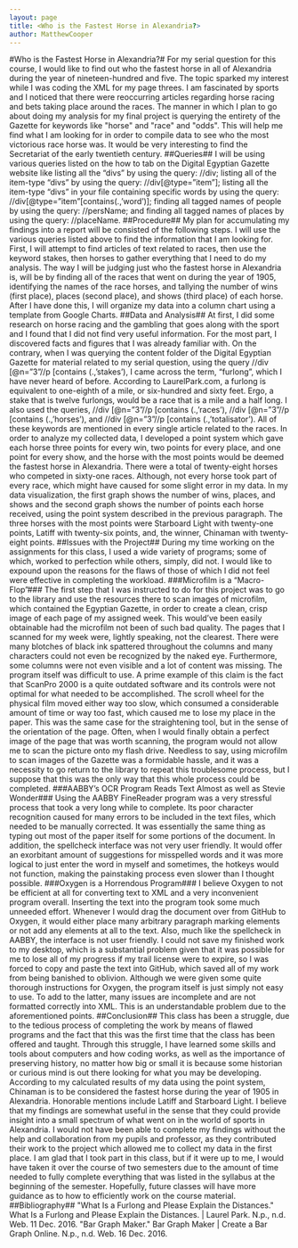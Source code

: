 ```yaml
---
layout: page
title: <Who is the Fastest Horse in Alexandria?>
author: MatthewCooper
---
```

 #Who is the Fastest Horse in Alexandria?#
For my serial question for this course, I would like to find out who the fastest horse in all of Alexandria during the year of nineteen-hundred and five. The topic sparked my interest while I was coding the XML for my page threes. I am fascinated by sports and I noticed that there were reoccurring articles regarding horse racing and bets taking place around the races.
The manner in which I plan to go about doing my analysis for my final project is querying the entirety of the Gazette for keywords like "horse" and "race" and "odds". This will help me find what I am looking for in order to compile data to see who the most victorious race horse was. It would be very interesting to find the Secretariat of the early twentieth century.
##Queries##
I will be using various queries listed on the how to tab on the Digital Egyptian Gazette website like listing all the “divs” by using the query: //div; listing all of the item-type “divs” by using the query: //div[@type=”item”]; listing all the item-type “divs” in your file containing specific words by using the query: //div[@type=”item”[contains(.,’word’)]; finding all tagged names of people by using the query: //persName; and finding all tagged names of places by using the query: //placeName.
##Procedure##
My plan for accumulating my findings into a report will be consisted of the following steps. I will use the various queries listed above to find the information that I am looking for. First, I will attempt to find articles of text related to races, then use the keyword stakes, then horses to gather everything that I need to do my analysis. The way I will be judging just who the fastest horse in Alexandria is, will be by finding all of the races that went on during the year of 1905, identifying the names of the race horses, and tallying the number of wins (first place), places (second place), and shows (third place) of each horse. After I have done this, I will organize my data into a column chart using a template from Google Charts. 
##Data and Analysis##
At first, I did some research on horse racing and the gambling that goes along with the sport and I found that I did not find very useful information. For the most part, I discovered facts and figures that I was already familiar with. On the contrary, when I was querying the content folder of the Digital Egyptian Gazette for material related to my serial question, using the query //div [@n=”3”//p [contains (.,’stakes’), I came across the term, “furlong”, which I have never heard of before. According to LaurelPark.com, a furlong is equivalent to one-eighth of a mile, or six-hundred and sixty feet. Ergo, a stake that is twelve furlongs, would be a race that is a mile and a half long. I also used the queries, //div [@n=”3”//p [contains (.,’races’), //div [@n=”3”//p [contains (.,’horses’), and //div [@n=”3”//p [contains (.,’totalisator’). All of these keywords are mentioned in every single article related to the races.
In order to analyze my collected data, I developed a point system which gave each horse three points for every win, two points for every place, and one point for every show, and the horse with the most points would be deemed the fastest horse in Alexandria. There were a total of twenty-eight horses who competed in sixty-one races. Although, not every horse took part of every race, which might have caused for some slight error in my data.
In my data visualization, the first graph shows the number of wins, places, and shows and the second graph shows the number of points each horse received, using the point system described in the previous paragraph.
The three horses with the most points were Starboard Light with twenty-one points, Latiff with twenty-six points, and, the winner, Chinaman with twenty-eight points.
##Issues with the Project##
During my time working on the assignments for this class, I used a wide variety of programs; some of which, worked to perfection while others, simply, did not. I would like to expound upon the reasons for the flaws of those of which I did not feel were effective in completing the workload.
###Microfilm is a “Macro-Flop”###
The first step that I was instructed to do for this project was to go to the library and use the resources there to scan images of microfilm, which contained the Egyptian Gazette, in order to create a clean, crisp image of each page of my assigned week. This would’ve been easily obtainable had the microfilm not been of such bad quality. The pages that I scanned for my week were, lightly speaking, not the clearest. There were many blotches of black ink spattered throughout the columns and many characters could not even be recognized by the naked eye. Furthermore, some columns were not even visible and a lot of content was missing.
The program itself was difficult to use. A prime example of this claim is the fact that ScanPro 2000 is a quite outdated software and its controls were not optimal for what needed to be accomplished. The scroll wheel for the physical film moved either way too slow, which consumed a considerable amount of time or way too fast, which caused me to lose my place in the paper. This was the same case for the straightening tool, but in the sense of the orientation of the page. Often, when I would finally obtain a perfect image of the page that was worth scanning, the program would not allow me to scan the picture onto my flash drive.
Needless to say, using microfilm to scan images of the Gazette was a formidable hassle, and it was a necessity to go return to the library to repeat this troublesome process, but I suppose that this was the only way that this whole process could be completed.
###AABBY’s OCR Program Reads Text Almost as well as Stevie Wonder###
Using the AABBY FineReader program was a very stressful process that took a very long while to complete. Its poor character recognition caused for many errors to be included in the text files, which needed to be manually corrected. It was essentially the same thing as typing out most of the paper itself for some portions of the document. In addition, the spellcheck interface was not very user friendly. It would offer an exorbitant amount of suggestions for misspelled words and it was more logical to just enter the word in myself and sometimes, the hotkeys would not function, making the painstaking process even slower than I thought possible.
###Oxygen is a Horrendous Program###
I believe Oxygen to not be efficient at all for converting text to XML and a very inconvenient program overall. Inserting the text into the program took some much unneeded effort. Whenever I would drag the document over from GitHub to Oxygen, it would either place many arbitrary paragraph marking elements or not add any elements at all to the text.
Also, much like the spellcheck in AABBY, the interface is not user friendly. I could not save my finished work to my desktop, which is a substantial problem given that it was possible for me to lose all of my progress if my trail license were to expire, so I was forced to copy and paste the text into GitHub, which saved all of my work from being banished to oblivion. Although we were given some quite thorough instructions for Oxygen, the program itself is just simply not easy to use.
To add to the latter, many issues are incomplete and are not formatted correctly into XML. This is an understandable problem due to the aforementioned points.
##Conclusion##
This class has been a struggle, due to the tedious process of completing the work by means of flawed programs and the fact that this was the first time that the class has been offered and taught. Through this struggle, I have learned some skills and tools about computers and how coding works, as well as the importance of preserving history, no matter how big or small it is because some historian or curious mind is out there looking for what you may be developing.
According to my calculated results of my data using the point system, Chinaman is to be considered the fastest horse during the year of 1905 in Alexandria. Honorable mentions include Latiff and Starboard Light. I believe that my findings are somewhat useful in the sense that they could provide insight into a small spectrum of what went on in the world of sports in Alexandria.
I would not have been able to complete my findings without the help and collaboration from my pupils and professor, as they contributed their work to the project which allowed me to collect my data in the first place. I am glad that I took part in this class, but if it were up to me, I would have taken it over the course of two semesters due to the amount of time needed to fully complete everything that was listed in the syllabus at the beginning of the semester. Hopefully, future classes will have more guidance as to how to efficiently work on the course material.
##Bibliography##
 "What Is a Furlong and Please Explain the Distances." What Is a Furlong and Please Explain the Distances. | Laurel Park. N.p., n.d. Web. 11 Dec. 2016.
"Bar Graph Maker." Bar Graph Maker | Create a Bar Graph Online. N.p., n.d. Web. 16 Dec. 2016.
